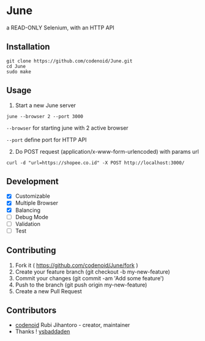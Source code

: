 # June

a READ-ONLY Selenium, with an HTTP API

## Installation

```
git clone https://github.com/codenoid/June.git
cd June
sudo make
```

## Usage

1. Start a new June server

```
june --browser 2 --port 3000
```

`--browser` for starting june with 2 active browser

`--port` define port for HTTP API

2. Do POST request (application/x-www-form-urlencoded) with params url

```
curl -d "url=https://shopee.co.id" -X POST http://localhost:3000/
```

## Development

- [x] Customizable
- [x] Multiple Browser
- [x] Balancing
- [ ] Debug Mode
- [ ] Validation
- [ ] Test

## Contributing

1. Fork it ( https://github.com/codenoid/June/fork )
2. Create your feature branch (git checkout -b my-new-feature)
3. Commit your changes (git commit -am 'Add some feature')
4. Push to the branch (git push origin my-new-feature)
5. Create a new Pull Request

## Contributors

- [codenoid](https://github.com/codenoid) Rubi Jihantoro - creator, maintainer
- Thanks ! [ysbaddaden](https://github.com/ysbaddaden)